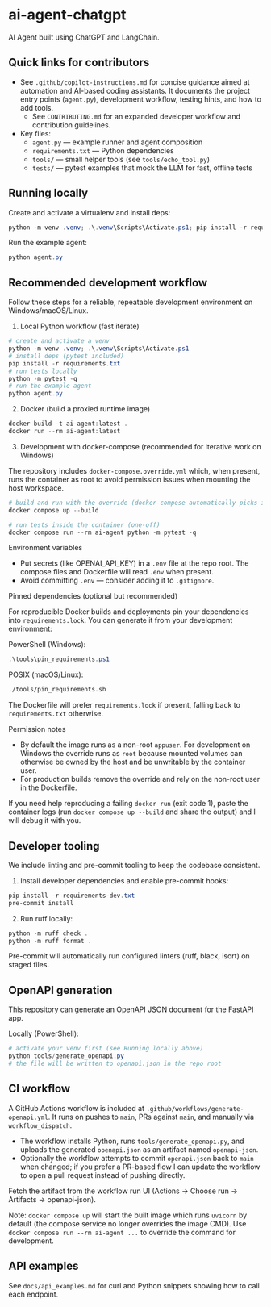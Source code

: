 # ai-agent-chatgpt

AI Agent built using ChatGPT and LangChain.

## Quick links for contributors

- See `.github/copilot-instructions.md` for concise guidance aimed at automation and AI-based coding assistants. It documents the project entry points (`agent.py`), development workflow, testing hints, and how to add tools.
  - See `CONTRIBUTING.md` for an expanded developer workflow and contribution guidelines.
- Key files:
  - `agent.py` — example runner and agent composition
  - `requirements.txt` — Python dependencies
  - `tools/` — small helper tools (see `tools/echo_tool.py`)
  - `tests/` — pytest examples that mock the LLM for fast, offline tests

## Running locally

Create and activate a virtualenv and install deps:

```powershell
python -m venv .venv; .\.venv\Scripts\Activate.ps1; pip install -r requirements.txt
```

Run the example agent:

```powershell
python agent.py
```

## Recommended development workflow

Follow these steps for a reliable, repeatable development environment on Windows/macOS/Linux.

1) Local Python workflow (fast iterate)

```powershell
# create and activate a venv
python -m venv .venv; .\.venv\Scripts\Activate.ps1
# install deps (pytest included)
pip install -r requirements.txt
# run tests locally
python -m pytest -q
# run the example agent
python agent.py
```

2) Docker (build a proxied runtime image)

```powershell
docker build -t ai-agent:latest .
docker run --rm ai-agent:latest
```

3) Development with docker-compose (recommended for iterative work on Windows)

The repository includes `docker-compose.override.yml` which, when present, runs the container as root to avoid permission issues when mounting the host workspace.

```powershell
# build and run with the override (docker-compose automatically picks it up)
docker compose up --build

# run tests inside the container (one-off)
docker compose run --rm ai-agent python -m pytest -q
```

Environment variables

- Put secrets (like OPENAI_API_KEY) in a `.env` file at the repo root. The compose files and Dockerfile will read `.env` when present.
- Avoid committing `.env` — consider adding it to `.gitignore`.

Pinned dependencies (optional but recommended)

For reproducible Docker builds and deployments pin your dependencies into `requirements.lock`.
You can generate it from your development environment:

PowerShell (Windows):
```powershell
.\tools\pin_requirements.ps1
```

POSIX (macOS/Linux):
```bash
./tools/pin_requirements.sh
```

The Dockerfile will prefer `requirements.lock` if present, falling back to `requirements.txt` otherwise.

Permission notes

- By default the image runs as a non-root `appuser`. For development on Windows the override runs as `root` because mounted volumes can otherwise be owned by the host and be unwritable by the container user.
- For production builds remove the override and rely on the non-root user in the Dockerfile.

If you need help reproducing a failing `docker run` (exit code 1), paste the container logs (run `docker compose up --build` and share the output) and I will debug it with you.

Developer tooling
-----------------

We include linting and pre-commit tooling to keep the codebase consistent.

1) Install developer dependencies and enable pre-commit hooks:

```powershell
pip install -r requirements-dev.txt
pre-commit install
```

2) Run ruff locally:

```powershell
python -m ruff check .
python -m ruff format .
```

Pre-commit will automatically run configured linters (ruff, black, isort)
on staged files.

OpenAPI generation
------------------

This repository can generate an OpenAPI JSON document for the FastAPI app.

Locally (PowerShell):

```powershell
# activate your venv first (see Running locally above)
python tools/generate_openapi.py
# the file will be written to openapi.json in the repo root
```

CI workflow
----------

A GitHub Actions workflow is included at `.github/workflows/generate-openapi.yml`.
It runs on pushes to `main`, PRs against `main`, and manually via `workflow_dispatch`.

- The workflow installs Python, runs `tools/generate_openapi.py`, and uploads the
  generated `openapi.json` as an artifact named `openapi-json`.
- Optionally the workflow attempts to commit `openapi.json` back to `main` when changed; if you prefer a PR-based flow I can update the workflow to open a pull request instead of pushing directly.

Fetch the artifact from the workflow run UI (Actions → Choose run → Artifacts → openapi-json).

Note: `docker compose up` will start the built image which runs `uvicorn` by default (the compose service no longer overrides the image CMD). Use `docker compose run --rm ai-agent ...` to override the command for development.

API examples
------------

See `docs/api_examples.md` for curl and Python snippets showing how to call each endpoint.
